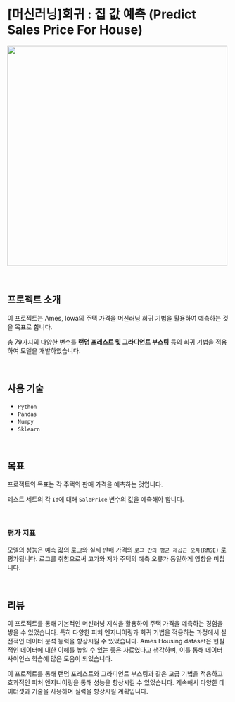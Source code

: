 # [머신러닝]회귀 : 집 값 예측 (Predict Sales Price For House)

<code><image height = "500"
src = https://github.com/siilver94/Predict-Sales-Price-For-House/assets/57824945/6b139831-303c-4561-8103-c602a6b7589e></code>

<br/>

## 프로젝트 소개

이 프로젝트는 Ames, Iowa의 주택 가격을 머신러닝 회귀 기법을 활용하여 예측하는 것을 목표로 합니다. 

총 79가지의 다양한 변수를 **랜덤 포레스트 및 그라디언트 부스팅** 등의 회귀 기법을 적용하여 모델을 개발하였습니다.

<br/>

## 사용 기술


- `Python`
- `Pandas`
- `Numpy`
- `Sklearn`

<br/>

## 목표

프로젝트의 목표는 각 주택의 판매 가격을 예측하는 것입니다. 

테스트 세트의 각 `Id`에 대해 `SalePrice` 변수의 값을 예측해야 합니다.

<br/>

### 평가 지표

모델의 성능은 예측 값의 로그와 실제 판매 가격의 `로그 간의 평균 제곱근 오차(RMSE)` 로 평가됩니다. 로그를 취함으로써 고가와 저가 주택의 예측 오류가 동일하게 영향을 미칩니다.

<br/>

## 리뷰

이 프로젝트를 통해 기본적인 머신러닝 지식을 활용하여 주택 가격을 예측하는 경험을 쌓을 수 있었습니다.
특히 다양한 피처 엔지니어링과 회귀 기법을 적용하는 과정에서 실전적인 데이터 분석 능력을 향상시킬 수 있었습니다. 
Ames Housing dataset은 현실적인 데이터에 대한 이해를 높일 수 있는 좋은 자료였다고 생각하며, 이를 통해 데이터 사이언스 학습에 많은 도움이 되었습니다.

이 프로젝트를 통해 랜덤 포레스트와 그라디언트 부스팅과 같은 고급 기법을 적용하고 효과적인 피처 엔지니어링을 통해 성능을 향상시킬 수 있었습니다.
계속해서 다양한 데이터셋과 기술을 사용하며 실력을 향상시킬 계획입니다.
